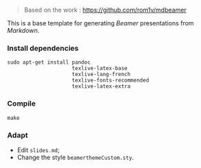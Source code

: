 > Based on the work : https://github.com/rom1v/mdbeamer

This is a base template for generating *Beamer* presentations from *Markdown*.

### Install dependencies

    sudo apt-get install pandoc
                         texlive-latex-base
						 texlive-lang-french
						 texlive-fonts-recommended
						 texlive-latex-extra

### Compile

    make

### Adapt

 * Edit `slides.md`;
 * Change the style `beamerthemeCustom.sty`.
